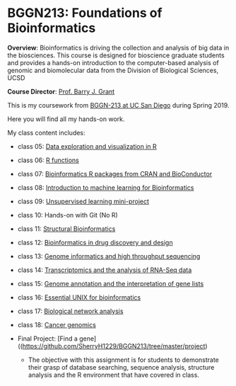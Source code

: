 # BGGN213: Foundations of Bioinformatics

**Overview**: Bioinformatics is driving the collection and analysis of big data in the biosciences.
This course is designed for bioscience graduate students and provides a hands-on introduction
to the computer-based analysis of genomic and biomolecular data from the Division of Biological Sciences, UCSD

**Course Director**: [Prof. Barry J. Grant](http://thegrantlab.org/)

This is my coursework from [BGGN-213 at UC San Diego](https://github.com/SherryH1229/BGGN213) during Spring 2019. 

Here you will find all my hands-on work.

My class content includes:

- class 05: [Data exploration and visualization in R](https://github.com/SherryH1229/BGGN213/tree/master/class05)

- class 06: [R functions](https://github.com/SherryH1229/BGGN213/tree/master/class06)

- class 07: [Bioinformatics R packages from CRAN and BioConductor](https://github.com/SherryH1229/BGGN213/tree/master/class07)

- class 08: [Introduction to machine learning for Bioinformatics ](https://github.com/SherryH1229/BGGN213/tree/master/class08)

- class 09: [Unsupervised learning mini-project](https://github.com/SherryH1229/BGGN213/tree/master/class09)

- class 10: Hands-on with Git (No R)

- class 11: [Structural Bioinformatics](https://github.com/SherryH1229/BGGN213/tree/master/class11)

- class 12: [Bioinformatics in drug discovery and design](https://github.com/SherryH1229/BGGN213/tree/master/class12)

- class 13: [Genome informatics and high throughput sequencing](https://github.com/SherryH1229/BGGN213/tree/master/class13)

- class 14: [Transcriptomics and the analysis of RNA-Seq data](https://github.com/SherryH1229/BGGN213/tree/master/class14)

- class 15: [Genome annotation and the interpretation of gene lists](https://github.com/SherryH1229/BGGN213/tree/master/class15)

- class 16: [Essential UNIX for bioinformatics](https://github.com/SherryH1229/BGGN213/tree/master/class16)

- class 17: [Biological network analysis](https://github.com/SherryH1229/BGGN213/tree/master/class17)

- class 18: [Cancer genomics](https://github.com/SherryH1229/BGGN213/tree/master/class18)

- Final Project: [Find a gene]((https://github.com/SherryH1229/BGGN213/tree/master/project)
  - The objective with this assignment is for students to demonstrate their grasp of database searching, sequence analysis, structure analysis and the R environment that have covered in class.
